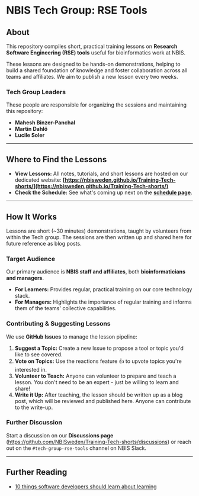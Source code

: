 # NBIS Tech Group: RSE Tools

## About

This repository compiles short, practical training lessons on **Research Software Engineering (RSE) tools** useful for bioinformatics work at NBIS.

These lessons are designed to be hands-on demonstrations, helping to build a shared foundation of knowledge and foster collaboration across all teams and affiliates. We aim to publish a new lesson every two weeks.

### Tech Group Leaders

These people are responsible for organizing the sessions and maintaining this repository:

- **Mahesh Binzer-Panchal**
- **Martin Dahlö**
- **Lucile Soler**

---

## Where to Find the Lessons

* **View Lessons:** All notes, tutorials, and short lessons are hosted on our dedicated website:
**[https://nbisweden.github.io/Training-Tech-shorts/](https://nbisweden.github.io/Training-Tech-shorts/)**
* **Check the Schedule:** See what's coming up next on the **[schedule page](https://nbisweden.github.io/Training-Tech-shorts/schedule.html)**.

---

## How It Works

Lessons are short (~30 minutes) demonstrations, taught by volunteers from within the Tech group.
The sessions are then written up and shared here for future reference as blog posts.

### Target Audience

Our primary audience is **NBIS staff and affiliates**, both **bioinformaticians and managers**.
* **For Learners:** Provides regular, practical training on our core technology stack.
* **For Managers:** Highlights the importance of regular training and informs them of the teams' collective capabilities.

### Contributing & Suggesting Lessons

We use **GitHub Issues** to manage the lesson pipeline:

1. **Suggest a Topic:** Create a new Issue to propose a tool or topic you'd like to see covered.
2. **Vote on Topics:** Use the reactions feature 👍 to upvote topics you're interested in.
3. **Volunteer to Teach:** Anyone can volunteer to prepare and teach a lesson. You don't need to be an expert - just be willing to learn and share!
4. **Write it Up:** After teaching, the lesson should be written up as a blog post, which will be reviewed and published here. Anyone can contribute to the write-up.

### Further Discussion

Start a discussion on our **Discussions page** (https://github.com/NBISweden/Training-Tech-shorts/discussions)
or reach out on the `#tech-group-rse-tools` channel on NBIS Slack.

---

## Further Reading

* [10 things software developers should learn about learning](https://cacm.acm.org/magazines/2024/1/278891-10-things-software-developers-should-learn-about-learning/fulltext)

